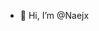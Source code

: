 - 👋 Hi, I’m @Naejx


<!---
Naejx/Naejx is a ✨ special ✨ repository because its `README.md` (this file) appears on your GitHub profile.
You can click the Preview link to take a look at your changes.
--->

